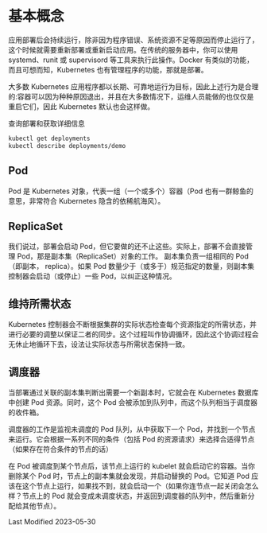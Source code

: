 # 基本概念

应用部署后会持续运行，除非因为程序错误、系统资源不足等原因而停止运行了，这个时候就需要重新部署或重新启动应用。在传统的服务器中，你可以使用 systemd、runit 或 supervisord 等工具来执行此操作。Docker 有类似的功能，而且可想而知，Kubernetes 也有管理程序的功能，那就是部署。

大多数 Kubernetes 应用程序都以长期、可靠地运行为目标，因此上述行为是合理的:容器可以因为种种原因退出，并且在大多数情况下，运维人员能做的也仅仅是重启它们，因此 Kubernetes 默认也会这样做。

查询部署和获取详细信息

```bash
kubectl get deployments
kubectl describe deployments/demo
```

## Pod

Pod 是 Kubernetes 对象，代表一组（一个或多个）容器（Pod 也有一群鲸鱼的意思，非常符合 Kubernetes 隐含的依稀航海风）。

## ReplicaSet

我们说过，部署会启动 Pod，但它要做的还不止这些。实际上，部署不会直接管理 Pod，那是副本集（ReplicaSet）对象的工作。
副本集负责一组相同的 Pod （即副本， replica）。如果 Pod 数量少于（或多于）规范指定的数量，则副本集控制器会启动（或停止）一些 Pod，以纠正这种情况。

## 维持所需状态

Kubernetes 控制器会不断根据集群的实际状态检查每个资源指定的所需状态，并进行必要的调整以保证二者的同步。这个过程叫作协调循环，因此这个协调过程会无休止地循环下去，设法让实际状态与所需状态保持一致。

## 调度器

当部署通过关联的副本集判断出需要一个新副本时，它就会在 Kubernetes 数据库中创建 Pod 资源。同时，这个 Pod 会被添加到队列中，而这个队列相当于调度器的收件箱。

调度器的工作是监视未调度的 Pod 队列，从中获取下一个 Pod，并找到一个节点来运行。它会根据一系列不同的条件（包括 Pod 的资源请求）来选择合适得节点（如果存在符合条件的节点的话）

在 Pod 被调度到某个节点后，该节点上运行的 kubelet 就会启动它的容器。当你删除某个 Pod 时，节点上的副本集就会发现，并启动替换的 Pod。它知道 Pod 应该在这个节点上运行，如果找不到，就会启动一个（如果你连节点一起关闭会怎么样？节点上的 Pod 就会变成未调度状态，并返回到调度器的队列中，然后重新分配给其他节点）。

Last Modified 2023-05-30
